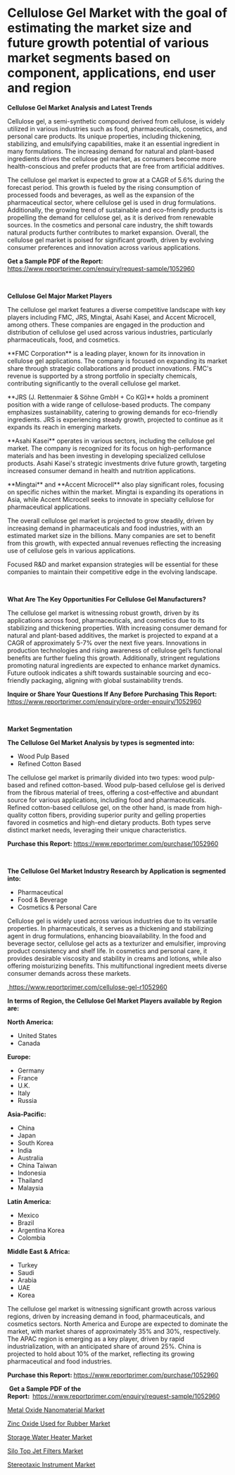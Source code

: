 <p><h1>Cellulose Gel Market with the goal of estimating the market size and future growth potential of various market segments based on component, applications, end user and region</h1></p><p><strong>Cellulose Gel Market Analysis and Latest Trends</strong></p>
<p><p>Cellulose gel, a semi-synthetic compound derived from cellulose, is widely utilized in various industries such as food, pharmaceuticals, cosmetics, and personal care products. Its unique properties, including thickening, stabilizing, and emulsifying capabilities, make it an essential ingredient in many formulations. The increasing demand for natural and plant-based ingredients drives the cellulose gel market, as consumers become more health-conscious and prefer products that are free from artificial additives.</p><p>The cellulose gel market is expected to grow at a CAGR of 5.6% during the forecast period. This growth is fueled by the rising consumption of processed foods and beverages, as well as the expansion of the pharmaceutical sector, where cellulose gel is used in drug formulations. Additionally, the growing trend of sustainable and eco-friendly products is propelling the demand for cellulose gel, as it is derived from renewable sources. In the cosmetics and personal care industry, the shift towards natural products further contributes to market expansion. Overall, the cellulose gel market is poised for significant growth, driven by evolving consumer preferences and innovation across various applications.</p></p>
<p><strong>Get a Sample PDF of the Report:&nbsp;</strong> <a href="https://www.reportprimer.com/enquiry/request-sample/1052960">https://www.reportprimer.com/enquiry/request-sample/1052960</a></p>
<p>&nbsp;</p>
<p><strong>Cellulose Gel Major Market Players</strong></p>
<p><p>The cellulose gel market features a diverse competitive landscape with key players including FMC, JRS, Mingtai, Asahi Kasei, and Accent Microcell, among others. These companies are engaged in the production and distribution of cellulose gel used across various industries, particularly pharmaceuticals, food, and cosmetics.</p><p>**FMC Corporation** is a leading player, known for its innovation in cellulose gel applications. The company is focused on expanding its market share through strategic collaborations and product innovations. FMC's revenue is supported by a strong portfolio in specialty chemicals, contributing significantly to the overall cellulose gel market.</p><p>**JRS (J. Rettenmaier & Söhne GmbH + Co KG)** holds a prominent position with a wide range of cellulose-based products. The company emphasizes sustainability, catering to growing demands for eco-friendly ingredients. JRS is experiencing steady growth, projected to continue as it expands its reach in emerging markets.</p><p>**Asahi Kasei** operates in various sectors, including the cellulose gel market. The company is recognized for its focus on high-performance materials and has been investing in developing specialized cellulose products. Asahi Kasei's strategic investments drive future growth, targeting increased consumer demand in health and nutrition applications.</p><p>**Mingtai** and **Accent Microcell** also play significant roles, focusing on specific niches within the market. Mingtai is expanding its operations in Asia, while Accent Microcell seeks to innovate in specialty cellulose for pharmaceutical applications.</p><p>The overall cellulose gel market is projected to grow steadily, driven by increasing demand in pharmaceuticals and food industries, with an estimated market size in the billions. Many companies are set to benefit from this growth, with expected annual revenues reflecting the increasing use of cellulose gels in various applications. </p><p>Focused R&D and market expansion strategies will be essential for these companies to maintain their competitive edge in the evolving landscape.</p></p>
<p>&nbsp;</p>
<p><strong>What Are The Key Opportunities For Cellulose Gel Manufacturers?</strong></p>
<p><p>The cellulose gel market is witnessing robust growth, driven by its applications across food, pharmaceuticals, and cosmetics due to its stabilizing and thickening properties. With increasing consumer demand for natural and plant-based additives, the market is projected to expand at a CAGR of approximately 5-7% over the next five years. Innovations in production technologies and rising awareness of cellulose gel’s functional benefits are further fueling this growth. Additionally, stringent regulations promoting natural ingredients are expected to enhance market dynamics. Future outlook indicates a shift towards sustainable sourcing and eco-friendly packaging, aligning with global sustainability trends.</p></p>
<p><strong>Inquire or Share Your Questions If Any Before Purchasing This Report:</strong> <a href="https://www.reportprimer.com/enquiry/pre-order-enquiry/1052960">https://www.reportprimer.com/enquiry/pre-order-enquiry/1052960</a></p>
<p>&nbsp;</p>
<p><strong>Market Segmentation</strong></p>
<p><strong>The Cellulose Gel Market Analysis by types is segmented into:</strong></p>
<p><ul><li>Wood Pulp Based</li><li>Refined Cotton Based</li></ul></p>
<p><p>The cellulose gel market is primarily divided into two types: wood pulp-based and refined cotton-based. Wood pulp-based cellulose gel is derived from the fibrous material of trees, offering a cost-effective and abundant source for various applications, including food and pharmaceuticals. Refined cotton-based cellulose gel, on the other hand, is made from high-quality cotton fibers, providing superior purity and gelling properties favored in cosmetics and high-end dietary products. Both types serve distinct market needs, leveraging their unique characteristics.</p></p>
<p><strong>Purchase this Report:&nbsp;</strong><a href="https://www.reportprimer.com/purchase/1052960">https://www.reportprimer.com/purchase/1052960</a></p>
<p>&nbsp;</p>
<p><strong>The Cellulose Gel Market Industry Research by Application is segmented into:</strong></p>
<p><ul><li>Pharmaceutical</li><li>Food & Beverage</li><li>Cosmetics & Personal Care</li></ul></p>
<p><p>Cellulose gel is widely used across various industries due to its versatile properties. In pharmaceuticals, it serves as a thickening and stabilizing agent in drug formulations, enhancing bioavailability. In the food and beverage sector, cellulose gel acts as a texturizer and emulsifier, improving product consistency and shelf life. In cosmetics and personal care, it provides desirable viscosity and stability in creams and lotions, while also offering moisturizing benefits. This multifunctional ingredient meets diverse consumer demands across these markets.</p></p>
<p><a href="https://www.reportprimer.com/cellulose-gel-r1052960">&nbsp;https://www.reportprimer.com/cellulose-gel-r1052960</a></p>
<p><strong>In terms of Region, the Cellulose Gel Market Players available by Region are:</strong></p>
<p>
    <p> <strong> North America: </strong>
        <ul>
            <li>United States</li>
            <li>Canada</li>
        </ul>
        </p> 
    <p> <strong> Europe: </strong>
        <ul>
            <li>Germany</li>
            <li>France</li>
            <li>U.K.</li>
            <li>Italy</li>
            <li>Russia</li>
        </ul>
        </p> 
    <p> <strong> Asia-Pacific: </strong>
        <ul>
            <li>China</li>
            <li>Japan</li>
            <li>South Korea</li>
            <li>India</li>
            <li>Australia</li>
            <li>China Taiwan</li>
            <li>Indonesia</li>
            <li>Thailand</li>
            <li>Malaysia</li>
        </ul>
        </p> 
    <p> <strong> Latin America: </strong>
        <ul>
            <li>Mexico</li>
            <li>Brazil</li>
            <li>Argentina Korea</li>
            <li>Colombia</li>
        </ul>
        </p> 
    <p> <strong> Middle East & Africa: </strong>
        <ul>
            <li>Turkey</li>
            <li>Saudi</li>
            <li>Arabia</li>
            <li>UAE</li>
            <li>Korea</li>
        </ul>
    </p>
    </p>
<p><p>The cellulose gel market is witnessing significant growth across various regions, driven by increasing demand in food, pharmaceuticals, and cosmetics sectors. North America and Europe are expected to dominate the market, with market shares of approximately 35% and 30%, respectively. The APAC region is emerging as a key player, driven by rapid industrialization, with an anticipated share of around 25%. China is projected to hold about 10% of the market, reflecting its growing pharmaceutical and food industries.</p></p>
<p><strong>Purchase this Report: </strong><a href="https://www.reportprimer.com/purchase/1052960">https://www.reportprimer.com/purchase/1052960</a></p>
<p>&nbsp;<strong>Get a Sample PDF of the Report:&nbsp;&nbsp;</strong><a href="https://www.reportprimer.com/enquiry/request-sample/1052960">https://www.reportprimer.com/enquiry/request-sample/1052960</a></p>
<p><strong></strong></p>
<p><p><a href="https://medium.com/@mm14022023/the-role-of-metal-oxide-nanomaterial-market-applications-electronics-personal-care-paints-7e21885cfb9c">Metal Oxide Nanomaterial Market</a></p><p><a href="https://medium.com/@mm14022023/global-zinc-oxide-used-for-rubber-market-share-and-growth-opportunities-and-market-size-growing-1b4f2cb5c56e">Zinc Oxide Used for Rubber Market</a></p><p><a href="https://github.com/WayneGriffin411/Market-Research-Report-List-1/blob/main/storage-water-heater-market.md">Storage Water Heater Market</a></p><p><a href="https://issuu.com/reportprime-2/docs/silo-top-jet-filters-market-size-20_75a1383ac5e70c">Silo Top Jet Filters Market</a></p><p><a href="https://www.linkedin.com/pulse/global-stereotaxic-instrument-market-trends-innovations-forward-looking-mnife?trackingId=4f1SbuMbRFGRF0hP9tSKfQ%3D%3D">Stereotaxic Instrument Market</a></p></p>